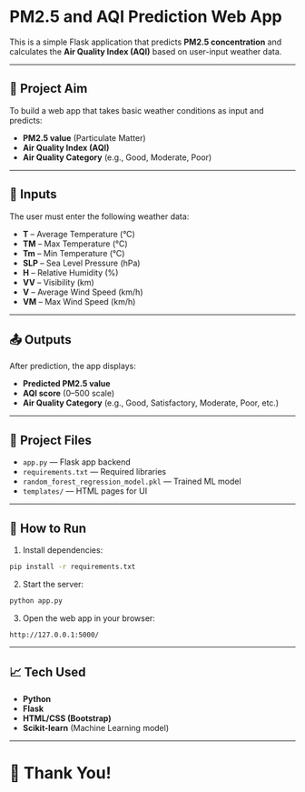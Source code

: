 # PM2.5 and AQI Prediction Web App

This is a simple Flask application that predicts **PM2.5 concentration** and calculates the **Air Quality Index (AQI)** based on user-input weather data.

---

## 🎯 Project Aim

To build a web app that takes basic weather conditions as input and predicts:
- **PM2.5 value** (Particulate Matter)
- **Air Quality Index (AQI)**
- **Air Quality Category** (e.g., Good, Moderate, Poor)

---

## 🔢 Inputs

The user must enter the following weather data:
- **T** – Average Temperature (°C)
- **TM** – Max Temperature (°C)
- **Tm** – Min Temperature (°C)
- **SLP** – Sea Level Pressure (hPa)
- **H** – Relative Humidity (%)
- **VV** – Visibility (km)
- **V** – Average Wind Speed (km/h)
- **VM** – Max Wind Speed (km/h)

---

## 📤 Outputs

After prediction, the app displays:
- **Predicted PM2.5 value**
- **AQI score** (0–500 scale)
- **Air Quality Category** (e.g., Good, Satisfactory, Moderate, Poor, etc.)

---

## 📂 Project Files

- `app.py` — Flask app backend
- `requirements.txt` — Required libraries
- `random_forest_regression_model.pkl` — Trained ML model
- `templates/` — HTML pages for UI

---

## 🚀 How to Run

1. Install dependencies:

```bash
pip install -r requirements.txt
```

2. Start the server:

```bash
python app.py
```

3. Open the web app in your browser:

```
http://127.0.0.1:5000/
```

---

## 📈 Tech Used

- **Python**
- **Flask**
- **HTML/CSS (Bootstrap)**
- **Scikit-learn** (Machine Learning model)

---

# 🌟 Thank You!
